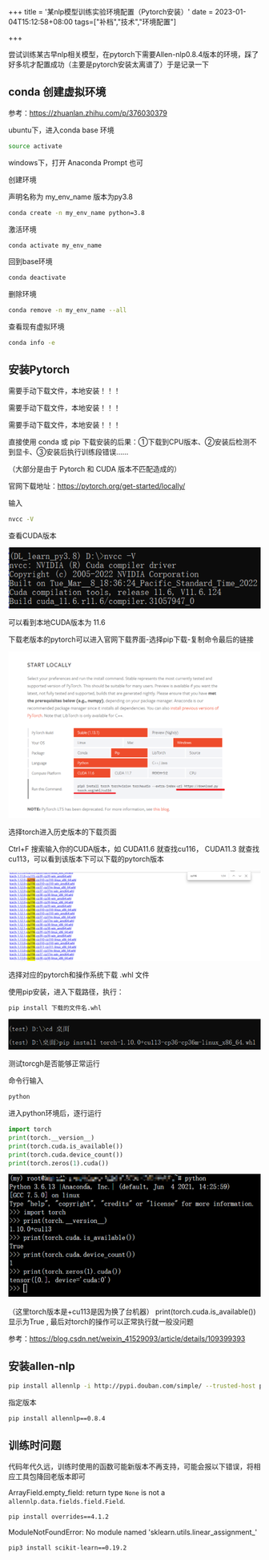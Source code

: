 +++
title = '某nlp模型训练实验环境配置（Pytorch安装）'
date = 2023-01-04T15:12:58+08:00
tags=["补档","技术","环境配置"]

+++

尝试训练某古早nlp相关模型，在pytorch下需要Allen-nlp0.8.4版本的环境，踩了好多坑才配置成功（主要是pytorch安装太离谱了）于是记录一下



## conda 创建虚拟环境

参考：https://zhuanlan.zhihu.com/p/376030379



ubuntu下，进入conda base 环境

```bash
source activate
```

windows下，打开 Anaconda Prompt 也可



创建环境 

声明名称为 my_env_name  版本为py3.8

```bash
conda create -n my_env_name python=3.8
```

激活环境

```bash
conda activate my_env_name
```





回到base环境

```bash
conda deactivate
```

删除环境

```bash
conda remove -n my_env_name --all
```

查看现有虚拟环境

```bash
conda info -e
```









##  安装Pytorch

需要手动下载文件，本地安装！！！

需要手动下载文件，本地安装！！！

需要手动下载文件，本地安装！！！



直接使用 conda 或 pip 下载安装的后果：①下载到CPU版本、②安装后检测不到显卡、③安装后执行训练段错误……

（大部分是由于 Pytorch 和 CUDA 版本不匹配造成的）



官网下载地址：https://pytorch.org/get-started/locally/



输入 

```bash
nvcc -V
```

查看CUDA版本

![在这里插入图片描述](pic/065a9bc0a89740c59e4b3f83bc01468d.png)

可以看到本地CUDA版本为 11.6

下载老版本的pytorch可以进入官网下载界面-选择pip下载-复制命令最后的链接

![在这里插入图片描述](pic/64d7fd49bbd0499d9df9b0fc64618957.png)

选择torch进入历史版本的下载页面

Ctrl+F 搜索输入你的CUDA版本，如 CUDA11.6 就查找cu116， CUDA11.3 就查找cu113，可以看到该版本下可以下载的pytorch版本

![在这里插入图片描述](pic/6a061b3aad044f2a97ba20d3204022b7.png)

选择对应的pytorch和操作系统下载 .whl 文件



使用pip安装，进入下载路径，执行：

```bash
pip install 下载的文件名.whl
```



![在这里插入图片描述](pic/157238c7b07f42c19a1447241a208671.png)





测试torcgh是否能够正常运行

命令行输入

```bash
python
```

进入python环境后，逐行运行

```python
import torch
print(torch.__version__)
print(torch.cuda.is_available())
print(torch.cuda.device_count())
print(torch.zeros(1).cuda())
```

![在这里插入图片描述](pic/411a220c9eed4f009ac9a6cced9326ff.png)


（这里torch版本是+cu113是因为换了台机器）
print(torch.cuda.is_available()) 显示为True , 最后对torch的操作可以正常执行就一般没问题

参考：https://blog.csdn.net/weixin_41529093/article/details/109399393





## 安装allen-nlp

```bash
pip install allennlp -i http://pypi.douban.com/simple/ --trusted-host pypi.douban.com
```

指定版本

```bash
pip install allennlp==0.8.4
```


## 训练时问题
代码年代久远，训练时使用的函数可能新版本不再支持，可能会报以下错误，将相应工具包降回老版本即可


ArrayField.empty_field: return type `None` is not a `allennlp.data.fields.field.Field`.

```bash
pip install overrides==4.1.2
```

ModuleNotFoundError: No module named 'sklearn.utils.linear_assignment_'

```bash
pip3 install scikit-learn==0.19.2
```
